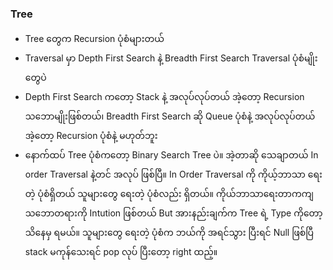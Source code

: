 


### Tree

- Tree တွေက Recursion ပုံစံများတယ်
- Traversal မှာ Depth First Search နဲ့ Breadth First Search Traversal ပုံစံမျိုးတွေပဲ
- Depth First Search ကတော့ Stack နဲ့ အလုပ်လုပ်တယ် အဲ့တော့ Recursion သဘောမျိုးဖြစ်တယ်၊ Breadth First Search ဆို Queue ပုံစံနဲ့ အလုပ်လုပ်တယ်
  အဲ့တော့ Recursion ပုံစံနဲ့ မဟုတ်ဘူး
- နောက်ထပ် Tree ပုံစံကတော့ Binary Search Tree ပဲ။ အဲ့တာဆို သေချာတယ် In order Traversal နဲ့တင် အလုပ် ဖြစ်ပြီ။ In Order Traversal ကို ကိုယ့်ဘာသာ ရေးတဲ့ ပုံစံရှိတယ် သူများတွေ ရေးတဲ့ ပုံစံလည်း ရှိတယ်။ ကိုယ်ဘာသာရေးတာကကျ သဘောတရားကို Intution ဖြစ်တယ် But အားနည်းချက်က Tree ရဲ့ Type ကိုတော့ သိနေမှ ရမယ်။ သူများတွေ ရေးတဲ့ ပုံစံက ဘယ်ကို အရင်သွား ပြီးရင် Null ဖြစ်ပြီ stack မကုန်သေးရင် pop လုပ် ပြီးတော့ right ထည့်။
